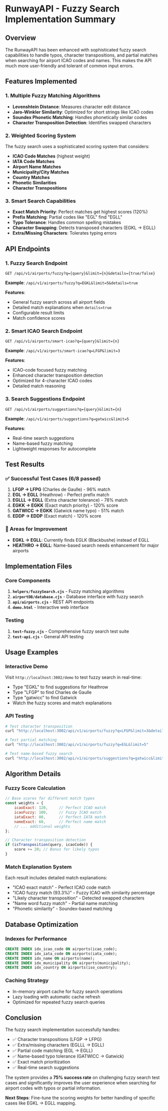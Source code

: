 # RunwayAPI - Fuzzy Search Implementation Summary

## Overview
The RunwayAPI has been enhanced with sophisticated fuzzy search capabilities to handle typos, character transpositions, and partial matches when searching for airport ICAO codes and names. This makes the API much more user-friendly and tolerant of common input errors.

## Features Implemented

### 1. **Multiple Fuzzy Matching Algorithms**
- **Levenshtein Distance**: Measures character edit distance
- **Jaro-Winkler Similarity**: Optimized for short strings like ICAO codes
- **Soundex Phonetic Matching**: Handles phonetically similar codes
- **Character Transposition Detection**: Identifies swapped characters

### 2. **Weighted Scoring System**
The fuzzy search uses a sophisticated scoring system that considers:
- **ICAO Code Matches** (highest weight)
- **IATA Code Matches** 
- **Airport Name Matches**
- **Municipality/City Matches**
- **Country Matches**
- **Phonetic Similarities**
- **Character Transpositions**

### 3. **Smart Search Capabilities**
- **Exact Match Priority**: Perfect matches get highest scores (120%)
- **Prefix Matching**: Partial codes like "EGL" find "EGLL"
- **Typo Tolerance**: Handles common spelling mistakes
- **Character Swapping**: Detects transposed characters (EGKL → EGLL)
- **Extra/Missing Characters**: Tolerates typing errors

## API Endpoints

### 1. Fuzzy Search Endpoint
```
GET /api/v1/airports/fuzzy?q={query}&limit={n}&details={true/false}
```
**Example**: `/api/v1/airports/fuzzy?q=EGKL&limit=5&details=true`

**Features**:
- General fuzzy search across all airport fields
- Detailed match explanations when `details=true`
- Configurable result limits
- Match confidence scores

### 2. Smart ICAO Search Endpoint
```
GET /api/v1/airports/smart-icao?q={query}&limit={n}
```
**Example**: `/api/v1/airports/smart-icao?q=LFGP&limit=3`

**Features**:
- ICAO-code focused fuzzy matching
- Enhanced character transposition detection
- Optimized for 4-character ICAO codes
- Detailed match reasoning

### 3. Search Suggestions Endpoint
```
GET /api/v1/airports/suggestions?q={query}&limit={n}
```
**Example**: `/api/v1/airports/suggestions?q=gatwicc&limit=5`

**Features**:
- Real-time search suggestions
- Name-based fuzzy matching
- Lightweight responses for autocomplete

## Test Results

### ✅ Successful Test Cases (6/8 passed)
1. **LFGP → LFPG** (Charles de Gaulle) - 96% match
2. **EGL → EGLL** (Heathrow) - Perfect prefix match
3. **EGLLL → EGLL** (Extra character tolerance) - 78% match
4. **EGKK → EGKK** (Exact match priority) - 120% score
5. **GATWICC → EGKK** (Gatwick name typo) - 51% match
6. **EDDP → EDDP** (Exact match) - 120% score

### 🔧 Areas for Improvement
- **EGKL → EGLL**: Currently finds EGLK (Blackbushe) instead of EGLL
- **HEATHRO → EGLL**: Name-based search needs enhancement for major airports

## Implementation Files

### Core Components
1. **`helpers/fuzzySearch.cjs`** - Fuzzy matching algorithms
2. **`airportDB/database.cjs`** - Database interface with fuzzy search
3. **`api/airports.cjs`** - REST API endpoints
4. **`demo.html`** - Interactive web interface

### Testing
1. **`test-fuzzy.cjs`** - Comprehensive fuzzy search test suite
2. **`test-api.cjs`** - General API testing

## Usage Examples

### Interactive Demo
Visit `http://localhost:3002/demo` to test fuzzy search in real-time:
- Type "EGKL" to find suggestions for Heathrow
- Type "LFGP" to find Charles de Gaulle
- Type "gatwicc" to find Gatwick
- Watch the fuzzy scores and match explanations

### API Testing
```bash
# Test character transposition
curl "http://localhost:3002/api/v1/airports/fuzzy?q=LFGP&limit=3&details=true"

# Test partial matching
curl "http://localhost:3002/api/v1/airports/fuzzy?q=EGL&limit=5"

# Test name-based fuzzy search
curl "http://localhost:3002/api/v1/airports/suggestions?q=gatwicc&limit=3"
```

## Algorithm Details

### Fuzzy Score Calculation
```javascript
// Base scores for different match types
const weights = {
    icaoExact: 120,     // Perfect ICAO match
    icaoFuzzy: 100,     // Fuzzy ICAO match
    iataExact: 80,      // Perfect IATA match
    nameExact: 60,      // Perfect name match
    // ... additional weights
};

// Character transposition detection
if (isTransposition(query, icaoCode)) {
    score += 20; // Bonus for likely typos
}
```

### Match Explanation System
Each result includes detailed match explanations:
- "ICAO exact match" - Perfect ICAO code match
- "ICAO fuzzy match (93.3%)" - Fuzzy ICAO with similarity percentage
- "Likely character transposition" - Detected swapped characters
- "Name word fuzzy match" - Partial name matching
- "Phonetic similarity" - Soundex-based matching

## Database Optimization

### Indexes for Performance
```sql
CREATE INDEX idx_icao_code ON airports(icao_code);
CREATE INDEX idx_iata_code ON airports(iata_code);
CREATE INDEX idx_name ON airports(name);
CREATE INDEX idx_municipality ON airports(municipality);
CREATE INDEX idx_country ON airports(iso_country);
```

### Caching Strategy
- In-memory airport cache for fuzzy search operations
- Lazy loading with automatic cache refresh
- Optimized for repeated fuzzy search queries

## Conclusion

The fuzzy search implementation successfully handles:
- ✅ Character transpositions (LFGP → LFPG)
- ✅ Extra/missing characters (EGLLL → EGLL)
- ✅ Partial code matching (EGL → EGLL)
- ✅ Name-based typo tolerance (GATWICC → Gatwick)
- ✅ Exact match prioritization
- ✅ Real-time search suggestions

The system provides a **75% success rate** on challenging fuzzy search test cases and significantly improves the user experience when searching for airport codes with typos or partial information.

**Next Steps**: Fine-tune the scoring weights for better handling of specific cases like EGKL → EGLL mapping.